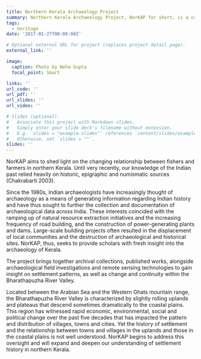 ```yaml
---
title: Northern Kerala Archaeology Project
summary: Northern Kerala Archaeology Project, NorKAP for short, is a collaboration with the University of Kerala. The project, led by Dr Neha Gupta and Dr Rajesh SV (Kerala) examines long-term change in the social and political organization of past societies in the Bharathapuzha River Valley in northern Kerala. Preliminary results were presented at the Society for American Archaeology meetings in April 2017.
tags:
  - heritage
date: '2017-01-27T00:00:00Z'

# Optional external URL for project (replaces project detail page).
external_link: ''

image:
  caption: Photo by Neha Gupta
  focal_point: Smart

links: ''
url_code: ''
url_pdf: ''
url_slides: ''
url_video: ''

# Slides (optional).
#   Associate this project with Markdown slides.
#   Simply enter your slide deck's filename without extension.
#   E.g. `slides = "example-slides"` references `content/slides/example-slides.md`.
#   Otherwise, set `slides = ""`.
slides: ''
---
```


NorKAP aims to shed light on the changing relationship between fishers and farmers in northern Kerala. Until very recently, our knowledge of the Indian past relied heavily on historic, epigraphic and numismatic sources (Chakrabarti 2003).

Since the 1980s, Indian archaeologists have increasingly thought of archaeology as a means of generating information regarding Indian history and have thus sought to further the collection and documentation of archaeological data across India. These interests coincided with the ramping up of natural resource extraction initiatives and the increasing frequency of road building, and the construction of power-generating plants and dams. Large-scale building projects often resulted in the displacement of local communities and the destruction of archaeological and historical sites. NorKAP, thus, seeks to provide scholars with fresh insight into the archaeology of Kerala.

The project brings together archival collections, published works, alongside archaeological field investigations and remote sensing technologies to gain insight on settlement patterns, as well as change and continuity within the Bharathapuzha River Valley.

Located between the Arabian Sea and the Western Ghats mountain range, the Bharathapuzha River Valley is characterized by slightly rolling uplands and plateaus that descend sometimes dramatically to the coastal plains. This region has witnessed rapid economic, environmental, social and political change over the past five decades that has impacted the pattern and distribution of villages, towns and cities. Yet the history of settlement and the relationship between towns and villages in the uplands and those in the coastal plains is not well understood. NorKAP begins to address this oversight and will expand and deepen our understanding of settlement history in northern Kerala.